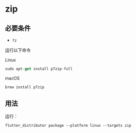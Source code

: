 # zip

## 必要条件

* `7z`

运行以下命令

Linux

```dart
sudo apt-get install p7zip-full
```

macOS

```dart
brew install p7zip
```

## 用法

运行：

```
flutter_distributor package --platform linux --targets zip
```
